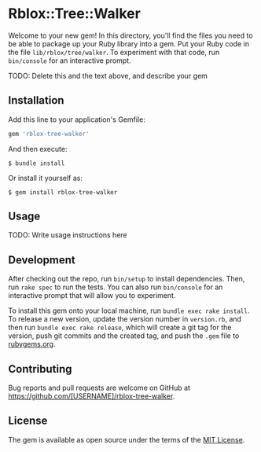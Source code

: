 # Rblox::Tree::Walker

Welcome to your new gem! In this directory, you'll find the files you need to be able to package up your Ruby library into a gem. Put your Ruby code in the file `lib/rblox/tree/walker`. To experiment with that code, run `bin/console` for an interactive prompt.

TODO: Delete this and the text above, and describe your gem

## Installation

Add this line to your application's Gemfile:

```ruby
gem 'rblox-tree-walker'
```

And then execute:

    $ bundle install

Or install it yourself as:

    $ gem install rblox-tree-walker

## Usage

TODO: Write usage instructions here

## Development

After checking out the repo, run `bin/setup` to install dependencies. Then, run `rake spec` to run the tests. You can also run `bin/console` for an interactive prompt that will allow you to experiment.

To install this gem onto your local machine, run `bundle exec rake install`. To release a new version, update the version number in `version.rb`, and then run `bundle exec rake release`, which will create a git tag for the version, push git commits and the created tag, and push the `.gem` file to [rubygems.org](https://rubygems.org).

## Contributing

Bug reports and pull requests are welcome on GitHub at https://github.com/[USERNAME]/rblox-tree-walker.

## License

The gem is available as open source under the terms of the [MIT License](https://opensource.org/licenses/MIT).
